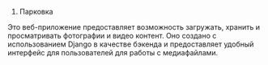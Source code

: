 1. Парковка

Это веб-приложение предоставляет возможность загружать, хранить и просматривать фотографии и видео контент. Оно создано с использованием Django в качестве бэкенда и предоставляет удобный интерфейс для пользователей для работы с медиафайлами.